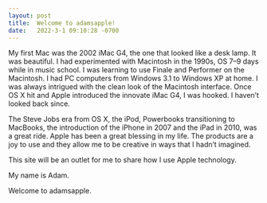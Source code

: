 ```yaml
---
layout: post
title:  Welcome to adamsapple!
date:   2022-3-1 09:10:28 -0700
---
```


My first Mac was the 2002 iMac G4, the one that looked like a desk lamp. It was beautiful. I had experimented with Macintosh in the 1990s, OS 7–9 days while in music school. I was learning to use Finale and Performer on the Macintosh. I had PC computers from Windows 3.1 to Windows XP at home. I was always intrigued with the clean look of the Macintosh interface. Once OS X hit and Apple introduced the innovate iMac G4, I was hooked. I haven’t looked back since.

The Steve Jobs era from OS X, the iPod, Powerbooks transitioning to MacBooks, the introduction of the iPhone in 2007 and the iPad in 2010, was a great ride. Apple has been a great blessing in my life. The products are a joy to use and they allow me to be creative in ways that I hadn’t imagined.

This site will be an outlet for me to share how I use Apple technology.

My name is Adam.

Welcome to adamsapple.